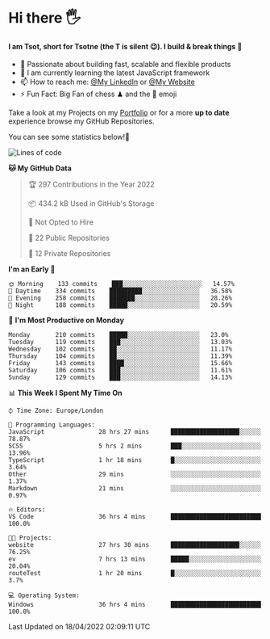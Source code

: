 # Hi there :raised_hand_with_fingers_splayed:
#### I am Tsot, short for Tsotne (the T is silent :wink:). I build & break things :space_invader:
- :telescope: Passionate about building fast, scalable and flexible products
- :seedling: I am currently learning the latest JavaScript framework 
- :mailbox: How to reach me: [@My LinkedIn](https://www.linkedin.com/in/tsotne-gvadzabia/) or [@My Website](https://tsotne.co.uk/contact)
- :zap: Fun Fact: Big Fan of chess ♟ and the 👾 emoji

Take a look at my Projects on my [Portfolio](https://tsotne.co.uk/) or for a more **up to date** experience browse my GitHub Repositories.

You can see some statistics below!:space_invader:
<!--START_SECTION:waka-->
![Lines of code](https://img.shields.io/badge/From%20Hello%20World%20I%27ve%20Written-2%20Million%20lines%20of%20code-blue)

**🐱 My GitHub Data** 

> 🏆 297 Contributions in the Year 2022
 > 
> 📦 434.2 kB Used in GitHub's Storage 
 > 
> 🚫 Not Opted to Hire
 > 
> 📜 22 Public Repositories 
 > 
> 🔑 12 Private Repositories  
 > 
**I'm an Early 🐤** 

```text
🌞 Morning    133 commits    ███░░░░░░░░░░░░░░░░░░░░░░   14.57% 
🌆 Daytime    334 commits    █████████░░░░░░░░░░░░░░░░   36.58% 
🌃 Evening    258 commits    ███████░░░░░░░░░░░░░░░░░░   28.26% 
🌙 Night      188 commits    █████░░░░░░░░░░░░░░░░░░░░   20.59%

```
📅 **I'm Most Productive on Monday** 

```text
Monday       210 commits    █████░░░░░░░░░░░░░░░░░░░░   23.0% 
Tuesday      119 commits    ███░░░░░░░░░░░░░░░░░░░░░░   13.03% 
Wednesday    102 commits    ██░░░░░░░░░░░░░░░░░░░░░░░   11.17% 
Thursday     104 commits    ██░░░░░░░░░░░░░░░░░░░░░░░   11.39% 
Friday       143 commits    ████░░░░░░░░░░░░░░░░░░░░░   15.66% 
Saturday     106 commits    ███░░░░░░░░░░░░░░░░░░░░░░   11.61% 
Sunday       129 commits    ███░░░░░░░░░░░░░░░░░░░░░░   14.13%

```


📊 **This Week I Spent My Time On** 

```text
⌚︎ Time Zone: Europe/London

💬 Programming Languages: 
JavaScript               28 hrs 27 mins      ███████████████████░░░░░░   78.87% 
SCSS                     5 hrs 2 mins        ███░░░░░░░░░░░░░░░░░░░░░░   13.96% 
TypeScript               1 hr 18 mins        █░░░░░░░░░░░░░░░░░░░░░░░░   3.64% 
Other                    29 mins             ░░░░░░░░░░░░░░░░░░░░░░░░░   1.37% 
Markdown                 21 mins             ░░░░░░░░░░░░░░░░░░░░░░░░░   0.97%

🔥 Editors: 
VS Code                  36 hrs 4 mins       █████████████████████████   100.0%

🐱‍💻 Projects: 
website                  27 hrs 30 mins      ███████████████████░░░░░░   76.25% 
ev                       7 hrs 13 mins       █████░░░░░░░░░░░░░░░░░░░░   20.04% 
routeTest                1 hr 20 mins        █░░░░░░░░░░░░░░░░░░░░░░░░   3.7%

💻 Operating System: 
Windows                  36 hrs 4 mins       █████████████████████████   100.0%

```


 Last Updated on 18/04/2022 02:09:11 UTC
<!--END_SECTION:waka-->
